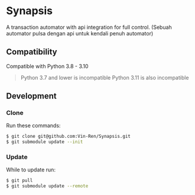# Synapsis
A transaction automator with api integration for full control. (Sebuah automator pulsa dengan api untuk kendali penuh automator)

## Compatibility
Compatible with Python 3.8 - 3.10
> Python 3.7 and lower is incompatible
> Python 3.11 is also incompatible

## Development
### Clone
Run these commands:
```bash
$ git clone git@github.com:Vin-Ren/Synapsis.git
$ git submodule update --init
```

### Update
While to update run:
```bash
$ git pull
$ git submodule update --remote
```
